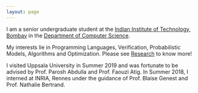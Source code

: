 ```yaml
---
layout: page
---
```


<!-- ![Profile Picture](profile_1.jpg){:style="float: right;margin-right: 7px;margin-top: 7px;height: 200px;border: 5"} -->
I am a senior undergraduate student at the [Indian Institute of Technology, Bombay](http://www.iitb.ac.in/) in the [Department of Computer Science](https://www.cse.iitb.ac.in/). 

My interests lie in Programming Languages, Verification, Probabilistic Models, Algorithms and Optimization. Please see [Research](https://ag1502.github.io/research) to know more!

I visited Uppsala University in Summer 2019 and was fortunate to be advised by Prof. Parosh Abdulla and Prof. Faouzi Atig. In Summer 2018, I interned at INRIA, Rennes under the guidance of Prof. Blaise Genest and Prof. Nathalie Bertrand. 
